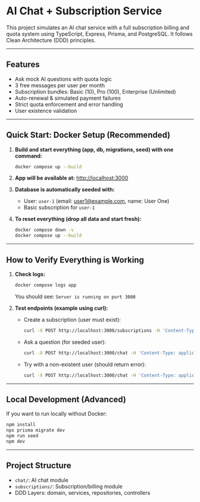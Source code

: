 # AI Chat + Subscription Service

This project simulates an AI chat service with a full subscription billing and quota system using TypeScript, Express, Prisma, and PostgreSQL. It follows Clean Architecture (DDD) principles.

---

## Features

- Ask mock AI questions with quota logic
- 3 free messages per user per month
- Subscription bundles: Basic (10), Pro (100), Enterprise (Unlimited)
- Auto-renewal & simulated payment failures
- Strict quota enforcement and error handling
- User existence validation

---

## Quick Start: Docker Setup (Recommended)

1. **Build and start everything (app, db, migrations, seed) with one command:**

   ```bash
   docker compose up --build
   ```

2. **App will be available at:**
   [http://localhost:3000](http://localhost:3000)

3. **Database is automatically seeded with:**
   - User: `user-1` (email: user1@example.com, name: User One)
   - Basic subscription for `user-1`

4. **To reset everything (drop all data and start fresh):**
   ```bash
   docker compose down -v
   docker compose up --build
   ```

---

## How to Verify Everything is Working

1. **Check logs:**

   ```bash
   docker compose logs app
   ```

   You should see: `Server is running on port 3000`

2. **Test endpoints (example using curl):**
   - Create a subscription (user must exist):
     ```bash
     curl -X POST http://localhost:3000/subscriptions -H 'Content-Type: application/json' -d '{"userId":"user-1","tier":"Basic","billingCycle":"monthly"}'
     ```
   - Ask a question (for seeded user):
     ```bash
     curl -X POST http://localhost:3000/chat -H 'Content-Type: application/json' -d '{"userId":"user-1","question":"What is AI?"}'
     ```
   - Try with a non-existent user (should return error):
     ```bash
     curl -X POST http://localhost:3000/chat -H 'Content-Type: application/json' -d '{"userId":"nonexistent","question":"Test"}'
     ```

---

## Local Development (Advanced)

If you want to run locally without Docker:

```bash
npm install
npx prisma migrate dev
npm run seed
npm dev
```

---

## Project Structure

- `chat/`: AI chat module
- `subscriptions/`: Subscription/billing module
- DDD Layers: domain, services, repositories, controllers
